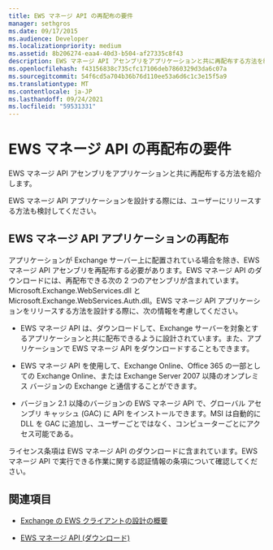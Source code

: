 ```yaml
---
title: EWS マネージ API の再配布の要件
manager: sethgros
ms.date: 09/17/2015
ms.audience: Developer
ms.localizationpriority: medium
ms.assetid: 8b206274-eaa4-40d3-b504-af27335c8f43
description: EWS マネージ API アセンブリをアプリケーションと共に再配布する方法を紹介します。
ms.openlocfilehash: f43156838c735cfc17106deb7860329d3da6c07a
ms.sourcegitcommit: 54f6cd5a704b36b76d110ee53a6d6c1c3e15f5a9
ms.translationtype: MT
ms.contentlocale: ja-JP
ms.lasthandoff: 09/24/2021
ms.locfileid: "59531331"
---
```

# <a name="redistribution-requirements-for-the-ews-managed-api"></a>EWS マネージ API の再配布の要件

EWS マネージ API アセンブリをアプリケーションと共に再配布する方法を紹介します。
  
EWS マネージ API アプリケーションを設計する際には、ユーザーにリリースする方法も検討してください。 
  
## <a name="redistributing-your-ews-managed-api-application"></a>EWS マネージ API アプリケーションの再配布

アプリケーションが Exchange サーバー上に配置されている場合を除き、EWS マネージ API アセンブリを再配布する必要があります。EWS マネージ API のダウンロードには、再配布できる次の 2 つのアセンブリが含まれています。Microsoft.Exchange.WebServices.dll と Microsoft.Exchange.WebServices.Auth.dll。EWS マネージ API アプリケーションをリリースする方法を設計する際に、次の情報を考慮してください。
  
- EWS マネージ API は、ダウンロードして、Exchange サーバーを対象とするアプリケーションと共に配布できるように設計されています。また、アプリケーションで EWS マネージ API をダウンロードすることもできます。
    
- EWS マネージ API を使用して、Exchange Online、Office 365 の一部としての Exchange Online、または Exchange Server 2007 以降のオンプレミス バージョンの Exchange と通信することができます。
    
- バージョン 2.1 以降のバージョンの EWS マネージ API で、グローバル アセンブリ キャッシュ (GAC) に API をインストールできます。MSI は自動的に DLL を GAC に追加し、ユーザーごとではなく、コンピューターごとにアクセス可能である。
    
ライセンス条項は EWS マネージ API のダウンロードに含まれています。EWS マネージ API で実行できる作業に関する認証情報の条項について確認してください。
  
## <a name="see-also"></a>関連項目


- [Exchange の EWS クライアントの設計の概要](ews-client-design-overview-for-exchange.md)
    
- [EWS マネージ API (ダウンロード)](https://aka.ms/ews-managed-api-readme)
    

